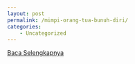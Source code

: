 ```yaml
---
layout: post
permalink: /mimpi-orang-tua-bunuh-diri/
categories:
    - Uncategorized
---
```


[Baca Selengkapnya](/09)